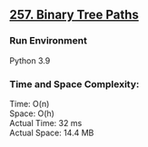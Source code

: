 ## [257. Binary Tree Paths](https://leetcode.com/problems/binary-tree-paths/)

### Run Environment
Python 3.9

### Time and Space Complexity:
Time: O(n)  
Space: O(h)  
Actual Time: 32 ms  
Actual Space: 14.4 MB
